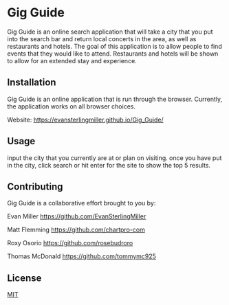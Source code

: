 # Gig Guide

Gig Guide is an online search application that will take a city that you put into the search bar and return local concerts in the area, as well as restaurants and hotels. The goal of this application is to allow people to find events that they would like to attend. Restaurants and hotels will be shown to allow for an extended stay and experience.

## Installation

Gig Guide is an online application that is run through the browser. Currently, the application works on all browser choices.

Website:  https://evansterlingmiller.github.io/Gig_Guide/

## Usage

input the city that you currently are at or plan on visiting. once you have put in the city, click search or hit enter for the site to show the top 5 results.

## Contributing

Gig Guide is a collaborative effort brought to you by:

Evan Miller https://github.com/EvanSterlingMiller

Matt Flemming https://github.com/chartpro-com

Roxy Osorio https://github.com/rosebudroro

Thomas McDonald https://github.com/tommymc925


## License

[MIT](https://choosealicense.com/licenses/mit/)